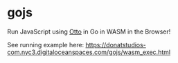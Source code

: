 # gojs

Run JavaScript using [Otto](https://github.com/robertkrimen/otto) in Go in WASM in the Browser!

See running example here: https://donatstudios-com.nyc3.digitaloceanspaces.com/gojs/wasm_exec.html
